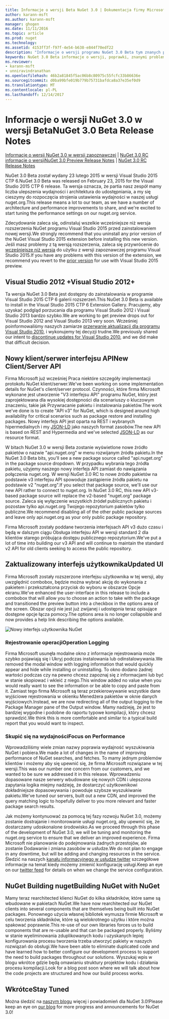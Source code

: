 ```yaml
---
title: Informacje o wersji Beta NuGet 3.0 | Dokumentacja firmy Microsoft
author: karann-msft
ms.author: karann-msft
manager: ghogen
ms.date: 11/11/2016
ms.topic: article
ms.prod: nuget
ms.technology: 
ms.assetid: 4153ff3f-f97f-4e54-b638-e844f70edf22
description: "Informacje o wersji programu NuGet 3.0 Beta tym znanych problemów, poprawki, dodatkowe funkcje i dcr."
keywords: NuGet 3.0 Beta informacje o wersji, poprawki, znanymi problemami, nowe funkcje, dcr
ms.reviewer:
- karann-msft
- unniravindranathan
ms.openlocfilehash: 46b2a81845f5ac06b8c80975c55fcfc33b86636e
ms.sourcegitcommit: d0ba99bfe019b779b75731bafdca8a37e35ef0d9
ms.translationtype: MT
ms.contentlocale: pl-PL
ms.lasthandoff: 12/14/2017
---
```

# <a name="nuget-30-beta-release-notes"></a><span data-ttu-id="0b41e-104">Informacje o wersji NuGet 3.0 w wersji Beta</span><span class="sxs-lookup"><span data-stu-id="0b41e-104">NuGet 3.0 Beta Release Notes</span></span>

<span data-ttu-id="0b41e-105">[Informacje o wersji NuGet 3.0 w wersji zapoznawczej](../release-notes/nuget-3.0-preview.md) | [NuGet 3.0 RC informacje o wersji](../release-notes/nuget-3.0-rc.md)</span><span class="sxs-lookup"><span data-stu-id="0b41e-105">[NuGet 3.0 Preview Release Notes](../release-notes/nuget-3.0-preview.md) | [NuGet 3.0 RC Release Notes](../release-notes/nuget-3.0-rc.md)</span></span>

<span data-ttu-id="0b41e-106">NuGet 3.0 Beta został wydany 23 lutego 2015 w wersji Visual Studio 2015 CTP 6.</span><span class="sxs-lookup"><span data-stu-id="0b41e-106">NuGet 3.0 Beta was released on February 23, 2015 for the Visual Studio 2015 CTP 6 release.</span></span> <span data-ttu-id="0b41e-107">Ta wersja oznacza, że partia nasz zespół mamy liczba ulepszenia wydajności i architektura do udostępniania, a my się cieszymy do rozpoczęcia strojenia ustawienia wydajności w naszej usługi nuget.org.</span><span class="sxs-lookup"><span data-stu-id="0b41e-107">This release means a lot to our team, as we have a number of architecture and performance improvements to share, and we're excited to start tuning the performance settings on our nuget.org service.</span></span>

<span data-ttu-id="0b41e-108">Zdecydowanie zaleca się, odinstaluj wszelkie wcześniejsze niż wersja rozszerzenia NuGet programu Visual Studio 2015 przed zainstalowaniem nowej wersji.</span><span class="sxs-lookup"><span data-stu-id="0b41e-108">We strongly recommend that you uninstall any prior version of the NuGet Visual Studio 2015 extension before installing this new version.</span></span>  <span data-ttu-id="0b41e-109">Jeśli masz problemy z tą wersją rozszerzenia, zaleca się przywrócenie do [wcześniejsze niż wersja](http://nuget.codeplex.com/downloads/get/909582) do użytku z wersji zapoznawczej programu Visual Studio 2015.</span><span class="sxs-lookup"><span data-stu-id="0b41e-109">If you have any problems with this version of the extension, we recommend you revert to the [prior version](http://nuget.codeplex.com/downloads/get/909582) for use with Visual Studio 2015 preview.</span></span>

## <a name="visual-studio-2012"></a><span data-ttu-id="0b41e-110">Visual Studio 2012 +</span><span class="sxs-lookup"><span data-stu-id="0b41e-110">Visual Studio 2012+</span></span>

<span data-ttu-id="0b41e-111">Ta wersja NuGet 3.0 Beta jest dostępny do zainstalowania w programie Visual Studio 2015 CTP 6 galerii rozszerzeń.</span><span class="sxs-lookup"><span data-stu-id="0b41e-111">This NuGet 3.0 Beta is available to install in the Visual Studio 2015 CTP 6 Extension Gallery.</span></span> <span data-ttu-id="0b41e-112">Pracujemy, aby uzyskać podgląd porzucania dla programu Visual Studio 2012 i Visual Studio 2013 bardzo szybko.</span><span class="sxs-lookup"><span data-stu-id="0b41e-112">We are working to get preview drops out for Visual Studio 2012 and Visual Studio 2013 very soon.</span></span> <span data-ttu-id="0b41e-113">Wcześniej poinformowaliśmy naszych zamiarze [przerwanie aktualizacji dla programu Visual Studio 2010](http://blog.nuget.org/20141002/visual-studio-2010.html), i wykonujemy tej decyzji trudne.</span><span class="sxs-lookup"><span data-stu-id="0b41e-113">We previously shared our intent to [discontinue updates for Visual Studio 2010](http://blog.nuget.org/20141002/visual-studio-2010.html), and we did make that difficult decision.</span></span>

## <a name="new-clientserver-api"></a><span data-ttu-id="0b41e-114">Nowy klient/serwer interfejsu API</span><span class="sxs-lookup"><span data-stu-id="0b41e-114">New Client/Server API</span></span>

<span data-ttu-id="0b41e-115">Firma Microsoft już wcześniej Praca niektóre szczegóły implementacji protokołu NuGet klient/serwer.</span><span class="sxs-lookup"><span data-stu-id="0b41e-115">We've been working on some implementation details for NuGet's client/server protocol.</span></span> <span data-ttu-id="0b41e-116">Czynności, które firma Microsoft wykonane jest utworzenie "V3 interfejsu API" programu NuGet, który jest zaprojektowana dla wysokiej dostępności dla scenariuszy o kluczowym znaczeniu, takie jak Przywracanie pakietu i instalowania pakietów.</span><span class="sxs-lookup"><span data-stu-id="0b41e-116">The work we've done is to create "API v3" for NuGet, which is designed around high availability for critical scenarios such as package restore and installing packages.</span></span> <span data-ttu-id="0b41e-117">Nowy interfejs API jest oparta na REST i wybranych hipermedialnych i my [JSON-LD](http://json-ld.org) jako naszych format zasobów.</span><span class="sxs-lookup"><span data-stu-id="0b41e-117">The new API is based on REST and Hypermedia and we've selected [JSON-LD](http://json-ld.org) as our resource format.</span></span>

<span data-ttu-id="0b41e-118">W bitach NuGet 3.0 w wersji Beta zostanie wyświetlone nowe źródło pakietów o nazwie "api.nuget.org" w menu rozwijanym źródła pakietu.</span><span class="sxs-lookup"><span data-stu-id="0b41e-118">In the NuGet 3.0 Beta bits, you'll see a new package source called "api.nuget.org" in the package source dropdown.</span></span>   <span data-ttu-id="0b41e-119">W przypadku wybrania tego źródła pakietu, użyjemy naszego nowy interfejs API zamiast do nawiązania połączenia nuget.org. W wersji NuGet 3.0 RC to nowe źródło pakietów na podstawie v3 interfejsu API spowoduje zastąpienie źródła pakietu na podstawie v2 "nuget.org".</span><span class="sxs-lookup"><span data-stu-id="0b41e-119">If you select that package source, we'll use our new API rather to connect to nuget.org. In NuGet 3.0 RC, this new API v3-based package source will replace the v2-based "nuget.org" package source.</span></span>  <span data-ttu-id="0b41e-120">Zaleca się wyłączenie wszystkich źródeł publicznych pakietu i pozostaw tylko api.nuget.org Twojego repozytorium pakietów tylko publiczne.</span><span class="sxs-lookup"><span data-stu-id="0b41e-120">We recommend disabling all of the other public package sources and leave only api.nuget.org as your only public package repository.</span></span>

<span data-ttu-id="0b41e-121">Firma Microsoft zostały poddane tworzenia interfejsach API v3 dużo czasu i będą w dalszym ciągu Obsługa interfejsu API w wersji standard 2 dla klientów starego próbująca dostępu publicznego repozytorium.</span><span class="sxs-lookup"><span data-stu-id="0b41e-121">We've put a lot of time into building our v3 API and will continue to maintain the standard v2 API for old clients seeking to access the public repository.</span></span>

## <a name="updated-ui"></a><span data-ttu-id="0b41e-122">Zaktualizowany interfejs użytkownika</span><span class="sxs-lookup"><span data-stu-id="0b41e-122">Updated UI</span></span>

<span data-ttu-id="0b41e-123">Firma Microsoft zostały rozszerzone interfejsu użytkownika w tej wersji, aby uwzględnić combobox, będzie można wybrać akcję do wykonania z pakietem i przekształcona przycisk do wyboru w obszarze Opcje ekranu.</span><span class="sxs-lookup"><span data-stu-id="0b41e-123">We've enhanced the user-interface in this release to include a combobox that will allow you to choose an action to take with the package and transitioned the preview button into a checkbox in the options area of the screen.</span></span>  <span data-ttu-id="0b41e-124">Obszar opcji nie jest już zwijanej i udostępnia teraz opisujące dostępne opcje łącza pomocy.</span><span class="sxs-lookup"><span data-stu-id="0b41e-124">The options area is no longer collapsible and now provides a help link describing the options available.</span></span>

![Nowy interfejs użytkownika NuGet](./media/NuGet-3.0-Beta/updated-ui.png)


### <a name="operation-logging"></a><span data-ttu-id="0b41e-126">Rejestrowanie operacji</span><span class="sxs-lookup"><span data-stu-id="0b41e-126">Operation Logging</span></span>

<span data-ttu-id="0b41e-127">Firma Microsoft usunęła modalne okno z informacje rejestrowania może szybko pojawiają się i Ukryj podczas instalowania lub odinstalowywania.</span><span class="sxs-lookup"><span data-stu-id="0b41e-127">We removed the modal window with logging information that would quickly appear and hide while installing or uninstalling.</span></span>  <span data-ttu-id="0b41e-128">To okno dodano żadnej wartości podczas czy na pewno chcesz zapoznaj się z informacjami lub być w stanie skopiować i wkleić z niego.</span><span class="sxs-lookup"><span data-stu-id="0b41e-128">This window added no value when you would really want to see the information or be able to copy and paste from it.</span></span>  <span data-ttu-id="0b41e-129">Zamiast tego firma Microsoft są teraz przekierowywanie wszystkie dane wyjściowe rejestrowania w okienku Menedżera pakietów w oknie danych wyjściowych.</span><span class="sxs-lookup"><span data-stu-id="0b41e-129">Instead, we are now redirecting all of the output logging to the Package Manager pane of the Output window.</span></span>  <span data-ttu-id="0b41e-130">Mamy nadzieję, że jest to bardziej wygodne i podobne do raportu typowe kompilacji, który chcesz sprawdzić.</span><span class="sxs-lookup"><span data-stu-id="0b41e-130">We think this is more comfortable and similar to a typical build report that you would want to inspect.</span></span>


### <a name="focus-on-performance"></a><span data-ttu-id="0b41e-131">Skupić się na wydajności</span><span class="sxs-lookup"><span data-stu-id="0b41e-131">Focus on Performance</span></span>

<span data-ttu-id="0b41e-132">Wprowadziliśmy wiele zmian nazwy poprawia wydajność wyszukiwania NuGet i pobiera.</span><span class="sxs-lookup"><span data-stu-id="0b41e-132">We made a lot of changes in the name of improving performance of NuGet searches, and fetches.</span></span>  <span data-ttu-id="0b41e-133">To mamy jednym problemów klientów i możemy aby się upewnić się, że firma Microsoft rozwiązane w tej wersji.</span><span class="sxs-lookup"><span data-stu-id="0b41e-133">This was our number one concern from our customers, and we wanted to be sure we addressed it in this release.</span></span>  <span data-ttu-id="0b41e-134">Wprowadzeniu dopasowane nasze serwery wbudowane się nowych CDN i ulepszona zapytania logika miejmy nadzieję, że dostarczyć użytkownikowi dokładniejsze dopasowywania i powoduje szybsze wyszukiwanie pakietu.</span><span class="sxs-lookup"><span data-stu-id="0b41e-134">We've tuned our servers, built out a new CDN, and improved the query matching logic to hopefully deliver to you more relevant and faster package search results.</span></span>

<span data-ttu-id="0b41e-135">Jak możemy kontynuować za pomocą tej fazy rozwoju NuGet 3.0, możemy zostanie dostrajanie i monitorowanie usługi nuget.org, aby upewnić się, że dostarczamy udoskonalone środowisko.</span><span class="sxs-lookup"><span data-stu-id="0b41e-135">As we proceed through this phase of the development of NuGet 3.0, we will be tuning and monitoring the nuget.org service to ensure that we deliver an improved experience.</span></span>  <span data-ttu-id="0b41e-136">Firma Microsoft nie planowanie do podejmowania żadnych przestojów, ale zostanie Dodawanie i zmiana zasobów w usłudze.</span><span class="sxs-lookup"><span data-stu-id="0b41e-136">We do not plan to engage in any downtime, but will be adding and changing resources in the service.</span></span>  <span data-ttu-id="0b41e-137">Śledzić na naszych [kanału informacyjnego w usłudze twitter](http://twitter.com/nuget) szczegółowe informacje na temat kiedy możemy zmienić konfigurację usługi.</span><span class="sxs-lookup"><span data-stu-id="0b41e-137">Keep an eye on our [twitter feed](http://twitter.com/nuget) for details on when we change the service configuration.</span></span>

## <a name="building-nuget-with-nuget"></a><span data-ttu-id="0b41e-138">NuGet Building nuget</span><span class="sxs-lookup"><span data-stu-id="0b41e-138">Building NuGet with NuGet</span></span>

<span data-ttu-id="0b41e-139">Mamy teraz rearchitected klienci NuGet do kilka składników, które same są wbudowane w pakietach NuGet.</span><span class="sxs-lookup"><span data-stu-id="0b41e-139">We have now rearchitected our NuGet clients into several components that are themselves being built into NuGet packages.</span></span> <span data-ttu-id="0b41e-140">Ponownego użycia własnej bibliotek wymusza firmie Microsoft w celu tworzenia składników, które są wielokrotnego użytku i które można spakować poprawnie.</span><span class="sxs-lookup"><span data-stu-id="0b41e-140">This re-use of our own libraries forces us to build components that are re-usable and that can be packaged properly.</span></span>  <span data-ttu-id="0b41e-141">Byliśmy w stanie wyeliminowania zduplikowanych kodu i uzyskanych lepiej konfigurowania procesu tworzenia trzeba utworzyć pakiety w naszych rozwiązań do obsługi.</span><span class="sxs-lookup"><span data-stu-id="0b41e-141">We have been able to eliminate duplicated code and have learned how to better configure our development process to support the need to build packages throughout our solutions.</span></span>  <span data-ttu-id="0b41e-142">Wyszukaj wpis w blogu wkrótce gdzie będą omawianiu struktury projektów kodu i działania procesu kompilacji.</span><span class="sxs-lookup"><span data-stu-id="0b41e-142">Look for a blog post soon where we will talk about how the code projects are structured and how our build process works.</span></span>

## <a name="stay-tuned"></a><span data-ttu-id="0b41e-143">Wkrótce</span><span class="sxs-lookup"><span data-stu-id="0b41e-143">Stay Tuned</span></span>

<span data-ttu-id="0b41e-144">Można śledzić na [naszym blogu](http://blog.nuget.org) więcej i powiadomień dla NuGet 3.0!</span><span class="sxs-lookup"><span data-stu-id="0b41e-144">Please keep an eye on [our blog](http://blog.nuget.org) for more progress and announcements for NuGet 3.0!</span></span>

